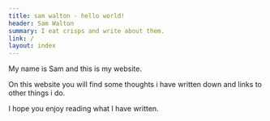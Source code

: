 ```yaml
---
title: sam walton - hello world!
header: Sam Walton
summary: I eat crisps and write about them.
link: /
layout: index
---
```

My name is Sam and this is my website.

On this website you will find some thoughts i have written down and links to other things i do.

I hope you enjoy reading what I have written.
